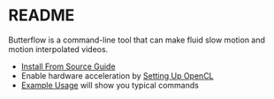 # README
Butterflow is a command-line tool that can make fluid slow motion and motion
interpolated videos.

* [Install From Source Guide](Install-From-Source-Guide.md)
* Enable hardware acceleration by [Setting Up OpenCL](Setting-Up-OpenCL.md)
* [Example Usage](Example-Usage.md) will show you typical commands
